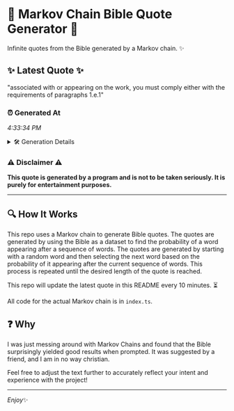 # 📖 Markov Chain Bible Quote Generator 📖

Infinite quotes from the Bible generated by a Markov chain. ✨

## ✨ Latest Quote ✨
"associated with or appearing on the work, you must comply either with the requirements of paragraphs 1.e.1"

### ⏰ Generated At
*4:33:34 PM*

<details>
    <summary>🛠️ Generation Details</summary>
    <p>
        <strong>🌱 Seed:</strong> associated<br>
        <strong>🔄 Iterations:</strong> 16<br>
        <strong>📜 Context History:</strong><br>[ associated ]: with<br>[ associated, with ]: or<br>[ associated, with, or ]: appearing<br>[ associated, with, or, appearing ]: on<br>[ associated, with, or, appearing, on ]: the<br>[ associated, with, or, appearing, on, the ]: work,<br>[ with, or, appearing, on, the, work, ]: you<br>[ or, appearing, on, the, work,, you ]: must<br>[ appearing, on, the, work,, you, must ]: comply<br>[ on, the, work,, you, must, comply ]: either<br>[ the, work,, you, must, comply, either ]: with<br>[ work,, you, must, comply, either, with ]: the<br>[ you, must, comply, either, with, the ]: requirements<br>[ must, comply, either, with, the, requirements ]: of<br>[ comply, either, with, the, requirements, of ]: paragraphs<br>[ either, with, the, requirements, of, paragraphs ]: 1.e.1<br>
    </p>
</details>

### ⚠️ Disclaimer ⚠️
**This quote is generated by a program and is not to be taken seriously. It is purely for entertainment purposes.**

---

## 🔍 How It Works

This repo uses a Markov chain to generate Bible quotes. The quotes are generated by using the Bible as a dataset to find the probability of a word appearing after a sequence of words. The quotes are generated by starting with a random word and then selecting the next word based on the probability of it appearing after the current sequence of words. This process is repeated until the desired length of the quote is reached.

This repo will update the latest quote in this README every 10 minutes. ⏳

All code for the actual Markov chain is in `index.ts`.

## ❓ Why

I was just messing around with Markov Chains and found that the Bible surprisingly yielded good results when prompted. 
It was suggested by a friend, and I am in no way christian.

Feel free to adjust the text further to accurately reflect your intent and experience with the project!

---

*Enjoy*✨
